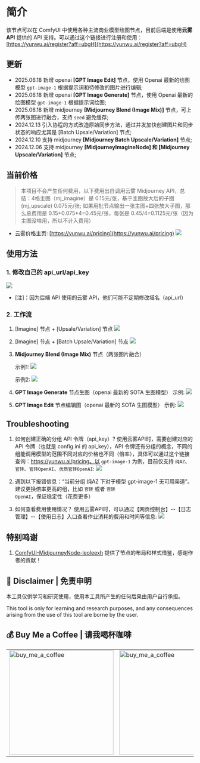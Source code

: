 # 简介
该节点可以在 ComfyUI 中使用各种主流商业模型绘图节点，目前后端是使用**云雾 API** 提供的 API 支持。可以通过这个链接进行注册和使用：[https://yunwu.ai/register?aff=ubgH](https://yunwu.ai/register?aff=ubgH)

## 更新
* 2025.06.18 新增 openai **[GPT Image Edit]** 节点，使用 Openai 最新的绘图模型 `gpt-image-1` 根据提示词和待修改的图片进行编辑;
* 2025.06.18 新增 openai **[GPT Image Generate]** 节点，使用 Openai 最新的绘图模型 `gpt-image-1` 根据提示词绘图;
* 2025.06.18 新增 midjourney **[Midjourney Blend (Image Mix)]** 节点，可上传两张图进行融合，支持 `seed` 避免缓存;
* 2024.12.13 引入协程的方式改造原始同步方法，通过并发加快创建图片和同步状态的响应尤其是 [Batch Upsale/Variation] 节点;
* 2024.12.10 支持 midjourney **[Midjourney Batch Upscale/Variation]** 节点;
* 2024.12.06 支持 midjourney **[MidjourneyImagineNode] 和 [Midjourney Upscale/Variation]** 节点;

## 当前价格

> 本项目不会产生任何费用，以下费用出自调用云雾 Midjourney API，总结：4格主图（mj_imagine）是 0.15元/张，基于主图放大后的子图(mj_upscale) 0.075元/张; 如果用批节点输出一张主图+四张放大子图，那么总费用是 0.15+0.075*4=0.45元/张，每张是 0.45/4=0.1125元/张（因为主图没啥用，所以不计入费用）

* 云雾价格主页: [https://yunwu.ai/pricing](https://yunwu.ai/pricing)
![](./example/pricing.png)

## 使用方法
### 1. 修改自己的 api_url/api_key
![](./example/config.png)
* [注]：因为后端 API 使用的云雾 API，他们可能不定期修改域名（api_url）

### 2. 工作流
1. [Imagine] 节点 + [Upsale/Variation] 节点
![](./example/example.png)

2. [Imagine] 节点 + [Batch Upsale/Variation] 节点
![](./example/example_batch_upscale.png)

3. **Midjourney Blend (Image Mix)** 节点（两张图片融合）
    
    示例1:
    ![](./example/example_mj_blend_01.png)

    示例2:
    ![](./example/example_mj_blend_02.png)

4. **GPT Image Generate** 节点生图（openai 最新的 SOTA 生图模型）
    示例:
    ![](./example/example_gpt_image_generation.png)

5. **GPT Image Edit** 节点编辑图（openai 最新的 SOTA 生图模型）
    示例:
    ![](./example/example_gpt_image_edit.png)

## Troubleshooting
1. 如何创建正确的分组 API 令牌（api_key）? 
使用云雾API时，需要创建对应的 API 令牌（也就是 config.ini 的 api_key），API 令牌还有分组的概念，不同的组能调用模型的范围不同对应的价格也不同（倍率），具体可以通过这个链接查询：https://yunwu.ai/pricing。以 `gpt-image-1` 为例，目前仅支持 `纯AZ`、`官转`、`官转OpenAI`、`优质官转OpenAI`:
    ![](./example/gpt_image_token_group.png)

2. 遇到以下报错信息：“当前分组 纯AZ 下对于模型 gpt-image-1 无可用渠道”。
建议更换倍率更高的组，比如 `官转` 或者 `官转OpenAI`，保证稳定性（花费更多）

3. 如何查看费用使用情况？
使用云雾API时，可以通过【网页控制台】--【日志管理】--【使用日志】入口查看作业消耗的费用和时间等信息:
    ![](./example/yunwu_log.png)

## 特别鸣谢
1. [ComfyUI-MidjourneyNode-leoleexh](https://github.com/leoleelxh/ComfyUI-MidjourneyNode-leoleexh/tree/main) 提供了节点的布局和样式借鉴，感谢作者的贡献！

## 📩 Disclaimer | 免责申明

本工具仅供学习和研究使用，使用本工具所产生的任何后果由用户自行承担。 <br>

This tool is only for learning and research purposes, and any consequences arising from the use of this tool are borne
by the user.

## 💰 Buy Me a Coffee | 请我喝杯咖啡

<div align="center">
  <table>
    <tr>
      <td>
        <img src="./example/Alipay_20RMB.jpg" alt="buy_me_a_coffee" width="280"/><br>
      </td>
      <td>
        <img src="./example/Wechat_20RMB.jpg" alt="buy_me_a_coffee" width="280"/><br>
      </td>
    </tr>
  </table>
</div>
